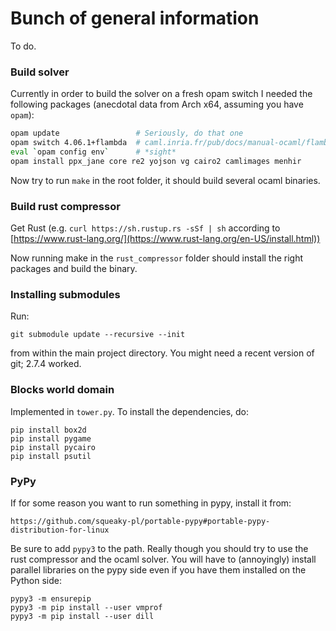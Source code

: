 # Bunch of general information

To do.

### Build solver

Currently in order to build the solver on a fresh opam switch I needed the
following packages (anecdotal data from Arch x64, assuming you have `opam`):

```bash
opam update                 # Seriously, do that one
opam switch 4.06.1+flambda  # caml.inria.fr/pub/docs/manual-ocaml/flambda.html
eval `opam config env`      # *sight*
opam install ppx_jane core re2 yojson vg cairo2 camlimages menhir
```

Now try to run `make` in the root folder, it should build several ocaml
binaries.

### Build rust compressor

Get Rust (e.g. `curl https://sh.rustup.rs -sSf | sh` according to
[https://www.rust-lang.org/](https://www.rust-lang.org/en-US/install.html))

Now running make in the `rust_compressor` folder should install the right
packages and build the binary.

### Installing submodules

Run:
```
git submodule update --recursive --init
```
from within the main project directory. You might need a recent version of git; 2.7.4 worked.

### Blocks world domain

Implemented in `tower.py`. To install the dependencies, do:

```
pip install box2d
pip install pygame
pip install pycairo
pip install psutil
```

### PyPy

If for some reason you want to run something in pypy, install it from:
```
https://github.com/squeaky-pl/portable-pypy#portable-pypy-distribution-for-linux
```
Be sure to add `pypy3` to the path. Really though you should try to
use the rust compressor and the ocaml solver. You will have to
(annoyingly) install parallel libraries on the pypy side even if you
have them installed on the Python side:

```
pypy3 -m ensurepip
pypy3 -m pip install --user vmprof
pypy3 -m pip install --user dill
```

